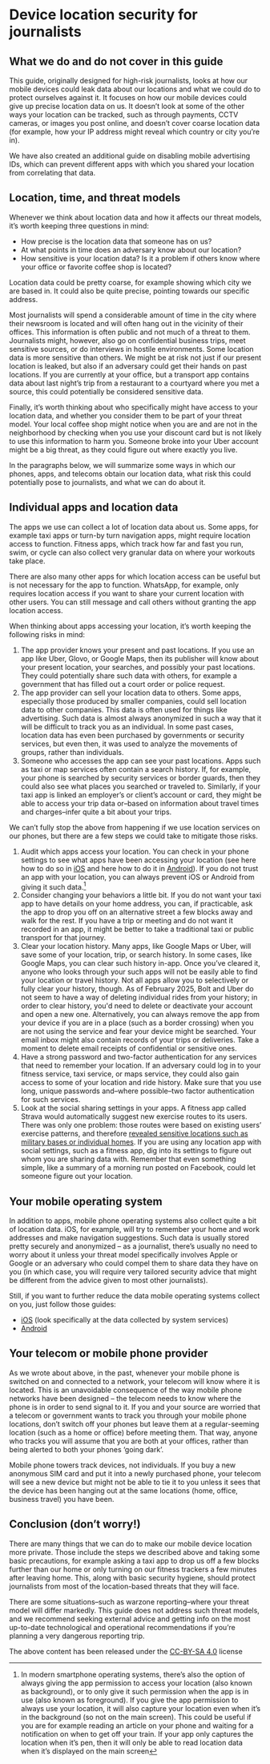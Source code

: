# Device location security for journalists

## What we do and do not cover in this guide

This guide, originally designed for high-risk journalists, looks at how our mobile devices could leak data about our locations and what we could do to protect ourselves against it. It focuses on how our mobile devices could give up precise location data on us. It doesn’t look at some of the other ways your location can be tracked, such as through payments, CCTV cameras, or images you post online, and doesn’t cover coarse location data (for example, how your IP address might reveal which country or city you’re in).

We have also created an additional guide on disabling mobile advertising IDs, which can prevent different apps with which you shared your location from correlating that data.

## Location, time, and threat models

Whenever we think about location data and how it affects our threat models, it’s worth keeping three questions in mind:

* How precise is the location data that someone has on us?
* At what points in time does an adversary know about our location?
* How sensitive is your location data? Is it a problem if others know where your office or favorite coffee shop is located?

Location data could be pretty coarse, for example showing which city we are based in. It could also be quite precise, pointing towards our specific address.

Most journalists will spend a considerable amount of time in the city where their newsroom is located and will often hang out in the vicinity of their offices. This information is often public and not much of a threat to them. Journalists might, however, also go on confidential business trips, meet sensitive sources, or do interviews in hostile environments. Some location data is more sensitive than others. We might be at risk not just if our present location is leaked, but also if an adversary could get their hands on past locations. If you are currently at your office, but a transport app contains data about last night’s trip from a restaurant to a courtyard where you met a source, this could potentially be considered sensitive data.

Finally, it’s worth thinking about who specifically might have access to your location data, and whether you consider them to be part of your threat model. Your local coffee shop might notice when you are and are not in the neighborhood by checking when you use your discount card but is not likely to use this information to harm you. Someone broke into your Uber account might be a big threat, as they could figure out where exactly you live. 

In the paragraphs below, we will summarize some ways in which our phones, apps, and telecoms obtain our location data, what risk this could potentially pose to journalists, and what we can do about it.

## Individual apps and location data
The apps we use can collect a lot of location data about us. Some apps, for example taxi apps or turn-by turn navigation apps, might require location access to function. Fitness apps, which track how far and fast you run, swim, or cycle can also collect very granular data on where your workouts take place.

There are also many other apps for which location access can be useful but is not necessary for the app to function. WhatsApp, for example, only requires location access if you want to share your current location with other users. You can still message and call others without granting the app location access.

When thinking about apps accessing your location, it’s worth keeping the following risks in mind:

1. The app provider knows your present and past locations. If you use an app like Uber, Glovo, or Google Maps, then its publisher will know about your present location, your searches, and possibly your past locations. They could potentially share such data with others, for example a government that has filled out a court order or police request.
2. The app provider can sell your location data to others. Some apps, especially those produced by smaller companies, could sell location data to other companies. This data is often used for things like advertising. Such data is almost always anonymized in such a way that it will be difficult to track you as an individual. In some past cases, location data has even been purchased by governments or security services, but even then, it was used to analyze the movements of groups, rather than individuals.
3. Someone who accesses the app can see your past locations. Apps such as taxi or map services often contain a search history. If, for example, your phone is searched by security services or border guards, then they could also see what places you searched or traveled to. Similarly, if your taxi app is linked an employer’s or client’s account or card, they might be able to access your trip data or–based on information about travel times and charges–infer quite a bit about your trips.

We can’t fully stop the above from happening if we use location services on our phones, but there are a few steps we could take to mitigate those risks.

1. Audit which apps access your location. You can check in your phone settings to see what apps have been accessing your location (see here how to do so in [iOS](https://support.apple.com/en-us/102647) and here how to do it in [Android](https://support.google.com/android/answer/6179507?hl=en)). If you do not trust an app with your location, you can always prevent iOS or Android from giving it such data.[^1]
2. Consider changing your behaviors a little bit. If you do not want your taxi app to have details on your home address, you can, if practicable, ask the app to drop you off on an alternative street a few blocks away and walk for the rest. If you have a trip or meeting and do not want it recorded in an app, it might be better to take a traditional taxi or public transport for that journey.
3. Clear your location history. Many apps, like Google Maps or Uber, will save some of your location, trip, or search history. In some cases, like Google Maps, you can clear such history in-app. Once you’ve cleared it, anyone who looks through your such apps will not be easily able to find your location or travel history. Not all apps allow you to selectively or fully clear your history, though. As of February 2025, Bolt and Uber do not seem to have a way of deleting individual rides from your history; in order to clear history, you'd need to delete or deactivate your account and open a new one. Alternatively, you can always remove the app from your device if you are in a place (such as a border crossing) when you are not using the service and fear your device might be searched. Your email inbox might also contain records of your trips or deliveries. Take a moment to delete email receipts of confidential or sensitive ones.
4. Have a strong password and two-factor authentication for any services that need to remember your location. If an adversary could log in to your fitness service, taxi service, or maps service, they could also gain access to some of your location and ride history. Make sure that you use long, unique passwords and–where possible–two factor authentication for such services.
5. Look at the social sharing settings in your apps. A fitness app called Strava would automatically suggest new exercise routes to its users. There was only one problem: those routes were based on existing users’ exercise patterns, and therefore [revealed sensitive locations such as military bases or individual homes](https://www.bbc.com/news/technology-42853072). If you are using any location app with social settings, such as a fitness app, dig into its settings to figure out whom you are sharing data with. Remember that even something simple, like a summary of a morning run posted on Facebook, could let someone figure out your location.

## Your mobile operating system

In addition to apps, mobile phone operating systems also collect quite a bit of location data. iOS, for example, will try to remember your home and work addresses and make navigation suggestions. Such data is usually stored pretty securely and anonymized – as a journalist, there’s usually no need to worry about it unless your threat model specifically involves Apple or Google or an adversary who could compel them to share data they have on you (in which case, you will require very tailored security advice that might be different from the advice given to most other journalists).

Still, if you want to further reduce the data mobile operating systems collect on you, just follow those guides:

* [iOS](https://support.apple.com/en-sg/guide/iphone/iph3dd5f9be/ios) (look specifically at the data collected by system services)
* [Android](https://support.google.com/android/answer/3467281?hl=en#:~:text=phone%20can%20use.-,Open%20your%20phone%27s%20Settings%20app.,my%20location%20on%20or%20off.)

## Your telecom or mobile phone provider

As we wrote about above, in the past, whenever your mobile phone is switched on and connected to a network, your telecom will know where it is located. This is an unavoidable consequence of the way mobile phone networks have been designed – the telecom needs to know where the phone is in order to send signal to it. If you and your source are worried that a telecom or government wants to track you through your mobile phone locations, don’t switch off your phones but leave them at a regular-seeming location (such as a home or office) before meeting them. That way, anyone who tracks you will assume that you are both at your offices, rather than being alerted to both your phones ‘going dark’.

Mobile phone towers track devices, not individuals. If you buy a new anonymous SIM card and put it into a newly purchased phone, your telecom will see a new device but might not be able to tie it to you unless it sees that the device has been hanging out at the same locations (home, office, business travel) you have been.

## Conclusion (don’t worry!)

There are many things that we can do to make our mobile device location more private. Those include the steps we described above and taking some basic precautions, for example asking a taxi app to drop us off a few blocks further than our home or only turning on our fitness trackers a few minutes after leaving home. This, along with basic security hygiene, should protect journalists from most of the location-based threats that they will face.

There are some situations–such as warzone reporting–where your threat model will differ markedly. This guide does not address such threat models, and we recommend seeking external advice and getting
info on the most up-to-date technological and operational recommendations if you’re planning a very dangerous reporting trip.



The above content has been released under the [CC-BY-SA 4.0](https://creativecommons.org/licenses/by-sa/4.0/) license



[^1]: In modern smartphone operating systems, there’s also the option of always giving the app permission to access your location (also known as background), or to only give it such permission when the app is in use (also known as foreground). If you give the app permission to always use your location, it will also capture your location even when it’s in the background (so not on the main screen). This could be useful if you are for example reading an article on your phone and waiting for a notification on when to get off your train. If your app only captures the location when it’s pen, then it will only be able to read location data when it’s displayed on the main screen
